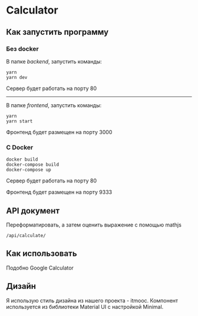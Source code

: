 # Calculator

## Как запустить программу
### Без docker
В папке *backend*, запустить команды:
```
yarn
yarn dev
```
Сервер будет работать на порту 80

---

В папке *frontend*, запустить команды:
```
yarn
yarn start
```
Фронтенд будет размещен на порту 3000

### С Docker
```
docker build
docker-compose build
docker-compose up
```
Сервер будет работать на порту 80

Фронтенд будет размещен на порту 9333

## API документ

Переформатировать, а затем оценить выражение с помощью mathjs
```
/api/calculate/
```

## Как использовать

Подобно Google Calculator

## Дизайн

Я использую стиль дизайна из нашего проекта - itmooc. Компонент используется из библиотеки Material UI с настройкой Minimal.
